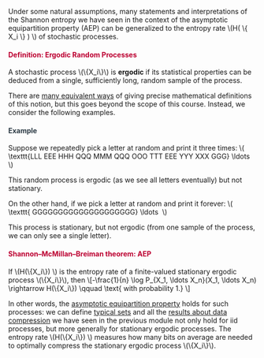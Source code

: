 <p>Under some natural assumptions, many statements and interpretations of the Shannon entropy we have seen in the context of the asymptotic equipartition property (AEP) can be generalized to the entropy rate \(H( \{ X_i \} ) \) of stochastic processes. </p>
<div class="content-box pad-box-mini border border-trbl border-round">
<h4 style="color: #bc0031;"><strong>Definition: Ergodic Random Processes</strong></h4>
A stochastic process \(\{X_i\}\) is <strong>ergodic</strong> if <span>its statistical properties can be deduced from a single, sufficiently long, random sample of the process. </span>
</div>
<p>There are <a href="https://en.wikipedia.org/wiki/Ergodicity">many equivalent ways</a> of giving precise mathematical definitions of this notion, but this goes beyond the scope of this course. Instead, we consider the following examples.</p>
<div class="content-box pad-box-mini border border-trbl border-round">
<h4 style="color: #2d3b45;"><strong>Example</strong></h4>
Suppose we repeatedly pick a letter at random and print it three times: \( \texttt{LLL EEE HHH QQQ MMM QQQ OOO TTT EEE YYY XXX GGG} \ldots \)
<p>This random process is ergodic (as we see all letters eventually) but not stationary.</p>
<p>On the other hand, if we pick a letter at random and print it forever: \( \texttt{ GGGGGGGGGGGGGGGGGGGG} \ldots  \)</p>
<p>This process is stationary, but not ergodic (from one sample of the process, we can only see a single letter).</p>
</div>
<div class="content-box pad-box-mini border border-trbl border-round">
<h4 style="color: #bc0031;"><strong>Shannon–McMillan–Breiman theorem: AEP</strong></h4>
If \(H(\{X_i\}) \) is the entropy rate of a finite-valued stationary ergodic process \(\{X_i\}\), then \[-\frac{1}{n} \log P_{X_1, \ldots X_n}(X_1, \ldots X_n) \rightarrow H(\{X_i\}) \qquad \text{ with probability 1.} \]</div>
<p>In other words, the <a title="The Asymptotic Equipartition Property (AEP)" href="https://canvas.uva.nl/courses/2205/pages/the-asymptotic-equipartition-property-aep" data-api-endpoint="https://canvas.uva.nl/api/v1/courses/2205/pages/the-asymptotic-equipartition-property-aep" data-api-returntype="Page">asymptotic equipartition property</a> holds for such processes: we can define <a title="Definition: Typical Set" href="https://canvas.uva.nl/courses/2205/pages/definition-typical-set" data-api-endpoint="https://canvas.uva.nl/api/v1/courses/2205/pages/definition-typical-set" data-api-returntype="Page">typical sets</a> and all the <a title="Source Coding using Typical Sets" href="https://canvas.uva.nl/courses/2205/pages/source-coding-using-typical-sets" data-api-endpoint="https://canvas.uva.nl/api/v1/courses/2205/pages/source-coding-using-typical-sets" data-api-returntype="Page">results about data compression</a> we have seen in the previous module not only hold for iid processes, but more generally for stationary ergodic processes. The entropy rate \(H(\{X_i\}) \) measures how many bits on average are needed to optimally compress the stationary ergodic process \(\{X_i\}\).</p>
